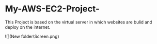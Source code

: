 # My-AWS-EC2-Project-
This Project is based on the virtual server in which websites are bulid and deploy on the internet.

![](New folder\Screen.png)
